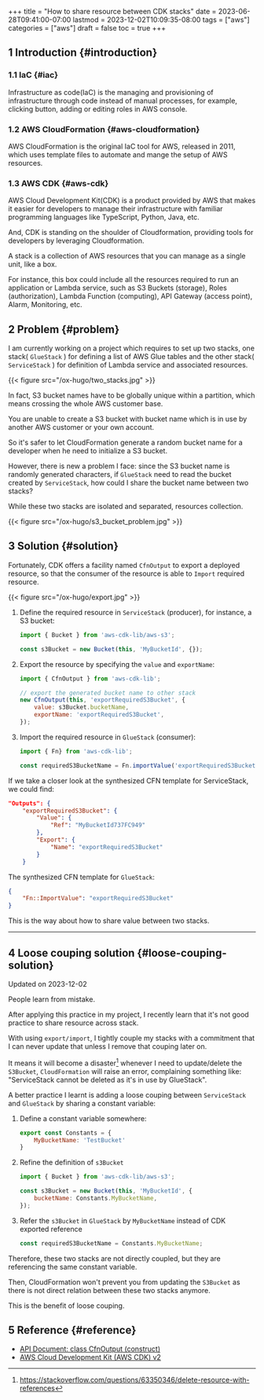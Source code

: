 +++
title = "How to share resource between CDK stacks"
date = 2023-06-28T09:41:00-07:00
lastmod = 2023-12-02T10:09:35-08:00
tags = ["aws"]
categories = ["aws"]
draft = false
toc = true
+++

## <span class="section-num">1</span> Introduction {#introduction}


### <span class="section-num">1.1</span> IaC {#iac}

Infrastructure as code(IaC) is the managing and provisioning of infrastructure through code instead of manual processes, for example, clicking button, adding or editing roles in AWS console.


### <span class="section-num">1.2</span> AWS CloudFormation {#aws-cloudformation}

AWS CloudFormation is the original IaC tool for AWS, released in 2011, which uses template files to automate and mange the setup of AWS resources.


### <span class="section-num">1.3</span> AWS CDK {#aws-cdk}

AWS Cloud Development Kit(CDK) is a product provided by AWS that makes it easier for developers to manage their infrastructure with familiar programming languages like TypeScript, Python, Java, etc.

And, CDK is standing on the shoulder of Cloudformation, providing tools for developers by leveraging Cloudformation.

A stack is a collection of AWS resources that you can manage as a single unit, like a box.

For instance, this box could include all the resources required to run an application or Lambda service, such as S3 Buckets (storage), Roles (authorization), Lambda Function (computing), API Gateway (access point), Alarm, Monitoring, etc.


## <span class="section-num">2</span> Problem {#problem}

I am currently working on a project which requires to set up two stacks, one stack( `GlueStack` ) for defining a list of AWS Glue tables and the other stack( `ServiceStack` ) for definition of Lambda service and associated resources.

{{< figure src="/ox-hugo/two_stacks.jpg" >}}

In fact, S3 bucket names have to be globally unique within a partition, which means crossing the whole AWS customer base.

You are unable to create a S3 bucket with bucket name which is in use by another AWS customer or your own account.

So it's safer to let CloudFormation generate a random bucket name for a developer when he need to initialize a S3 bucket.

However, there is new a problem I face: since the S3 bucket name is randomly generated characters, if `GlueStack` need to read the bucket created by `ServiceStack`, how could I share the bucket name between two stacks?

While these two stacks are isolated and separated, resources collection.

{{< figure src="/ox-hugo/s3_bucket_problem.jpg" >}}


## <span class="section-num">3</span> Solution {#solution}

Fortunately, CDK offers a facility named `CfnOutput` to export a deployed resource, so that the consumer of the resource is able to `Import` required resource.

{{< figure src="/ox-hugo/export.jpg" >}}

1.  Define the required resource in `ServiceStack` (producer), for instance, a S3 bucket:
    ```javascript
    import { Bucket } from 'aws-cdk-lib/aws-s3';

    const s3Bucket = new Bucket(this, 'MyBucketId', {});
    ```
2.  Export the resource by specifying the `value` and `exportName`:
    ```javascript
    import { CfnOutput } from 'aws-cdk-lib';

    // export the generated bucket name to other stack
    new CfnOutput(this, 'exportRequiredS3Bucket', {
        value: s3Bucket.bucketName,
        exportName: 'exportRequiredS3Bucket',
    });
    ```
3.  Import the required resource in `GlueStack` (consumer):
    ```javascript
    import { Fn} from 'aws-cdk-lib';

    const requiredS3BucketName = Fn.importValue('exportRequiredS3Bucket');
    ```

If we take a closer look at the synthesized CFN template for ServiceStack, we could find:

```json
"Outputs": {
    "exportRequiredS3Bucket": {
        "Value": {
            "Ref": "MyBucketId737FC949"
        },
        "Export": {
            "Name": "exportRequiredS3Bucket"
        }
    }
```

The synthesized CFN template for `GlueStack`:

```json
{
    "Fn::ImportValue": "exportRequiredS3Bucket"
}
```

This is the way about how to share value between two stacks.

---


## <span class="section-num">4</span> Loose couping solution {#loose-couping-solution}

Updated on 2023-12-02

People learn from mistake.

After applying this practice in my project, I recently learn that it's not good practice to share resource across stack.

With using `export/import`, I tightly couple my stacks with a commitment that I can never update that unless I remove that couping later on.

It means it will become a disaster[^fn:1] whenever I need to update/delete the `S3Bucket`, `CloudFormation` will raise an error, complaining something like: "ServiceStack cannot be deleted as it's in use by GlueStack".

A better practice I learnt is adding a loose couping between `ServiceStack` and `GlueStack` by sharing a constant variable:

1.  Define a constant variable somewhere:
    ```javascript
    export const Constants = {
        MyBucketName: 'TestBucket'
    }
    ```

2.  Refine the definition of `s3Bucket`
    ```javascript
    import { Bucket } from 'aws-cdk-lib/aws-s3';

    const s3Bucket = new Bucket(this, 'MyBucketId', {
        bucketName: Constants.MyBucketName,
    });
    ```

3.  Refer the `s3Bucket` in `GlueStack` by `MyBucketName` instead of CDK exported reference
    ```javascript
    const requiredS3BucketName = Constants.MyBucketName;
    ```

Therefore, these two stacks are not directly coupled, but they are referencing the same constant variable.

Then, CloudFormation won't prevent you from updating the `S3Bucket` as there is not direct relation between these two stacks anymore.

This is the benefit of loose couping.


## <span class="section-num">5</span> Reference {#reference}

-   [API Document: class CfnOutput (construct)](https://docs.aws.amazon.com/cdk/api/v2/docs/aws-cdk-lib.CfnOutput.html)
-   [AWS Cloud Development Kit (AWS CDK) v2](https://docs.aws.amazon.com/cdk/v2/guide/stacks.html)

[^fn:1]: <https://stackoverflow.com/questions/63350346/delete-resource-with-references>